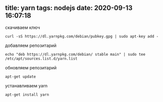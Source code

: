 title: yarn
tags: nodejs
date: 2020-09-13 16:07:18
---
скачиваем ключ

    curl -sS https://dl.yarnpkg.com/debian/pubkey.gpg | sudo apt-key add -
    
добавляем репозитарий

    echo "deb https://dl.yarnpkg.com/debian/ stable main" | sudo tee /etc/apt/sources.list.d/yarn.list
обновляем репозитарий

    apt-get update
устанавливаем yarn

    apt-get install yarn